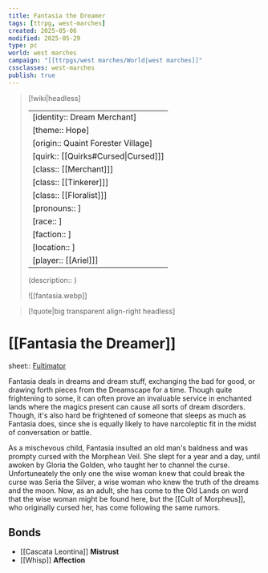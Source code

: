 ```yaml
---
title: Fantasia the Dreamer
tags: [ttrpg, west-marches]
created: 2025-05-06
modified: 2025-05-29
type: pc
world: west marches
campaign: "[[ttrpgs/west marches/World|west marches]]"
cssclasses: west-marches
publish: true
---
```


> [!wiki|headless]
>
> |               |
> | ------------- |
> | [identity:: Dream Merchant] |
> | [theme:: Hope] |
> | [origin:: Quaint Forester Village] |
> | [quirk:: [[Quirks#Cursed\|Cursed]]] |
> | [class:: [[Merchant]]] |
> | [class:: [[Tinkerer]]] |
> | [class:: [[Floralist]]] |
> | [pronouns:: ] |
> | [race:: ] |
> | [faction:: ] |
> | [location:: ] |
> | [player:: [[Ariel]]] |
>
> (description:: )
>
> ![[fantasia.webp]]

> [!quote|big transparent align-right headless]

# [[Fantasia the Dreamer]]

sheet:: [Fultimator](https://fultimator.com/character-sheet/o3wYPLFwCeNXpDVj2fNa)

Fantasia deals in dreams and dream stuff, exchanging the bad for good, or drawing forth pieces from the Dreamscape for a time. Though quite frightening to some, it can often prove an invaluable service in enchanted lands where the magics present can cause all sorts of dream disorders. Though, it's also hard be frightened of someone that sleeps as much as Fantasia does, since she is equally likely to have narcoleptic fit in the midst of conversation or battle.

As a mischevous child, Fantasia insulted an old man's baldness and was prompty cursed with the Morphean Veil. She slept for a year and a day, until awoken by Gloria the Golden, who taught her to channel the curse. Unfortuneately the only one the wise woman knew that could break the curse was Seria the Silver, a wise woman who knew the truth of the dreams and the moon. Now, as an adult, she has come to the Old Lands on word that the wise woman might be found here, but the [[Cult of Morpheus]], who originally cursed her, has come following the same rumors.

## Bonds

- [[Cascata Leontina]] **Mistrust**
- [[Whisp]] **Affection**

